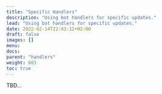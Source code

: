 ```yaml
---
title: "Specific Handlers"
description: "Using bot handlers for specific updates."
lead: "Using bot handlers for specific updates."
date: 2022-02-14T22:43:12+02:00
draft: false
images: []
menu:
docs:
parent: "handlers"
weight: 603
toc: true
---
```


TBD...
